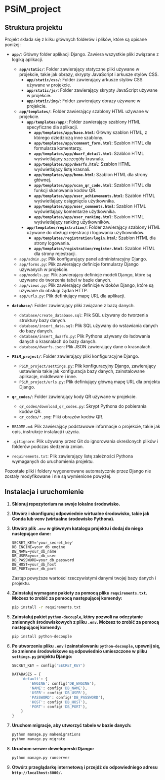 # PSiM_project

## Struktura projektu

Projekt składa się z kilku głównych folderów i plików, które są opisane poniżej:

- **`app/`**: Główny folder aplikacji Django. Zawiera wszystkie pliki związane z logiką aplikacji.
  - **`app/static/`**: Folder zawierający statyczne pliki używane w projekcie, takie jak obrazy, skrypty JavaScript i arkusze stylów CSS.
    - **`app/static/css/`**: Folder zawierający arkusze stylów CSS używane w projekcie.
    - **`app/static/js/`**: Folder zawierający skrypty JavaScript używane w projekcie.
    - **`app/static/img/`**: Folder zawierający obrazy używane w projekcie.
  - **`app/templates/`**: Folder zawierający szablony HTML używane w projekcie.
    - **`app/templates/app/`**: Folder zawierający szablony HTML specyficzne dla aplikacji.
      - **`app/templates/app/base.html`**: Główny szablon HTML, z którego dziedziczą inne szablony.
      - **`app/templates/app/comment_form.html`**: Szablon HTML dla formularza komentarzy.
      - **`app/templates/app/dwarf_detail.html`**: Szablon HTML wyświetlający szczegóły krasnala.
      - **`app/templates/app/dwarfs.html`**: Szablon HTML wyświetlający listę krasnali.
      - **`app/templates/app/home.html`**: Szablon HTML dla strony głównej.
      - **`app/templates/app/scan_qr_code.html`**: Szablon HTML dla funkcji skanowania kodów QR.
      - **`app/templates/app/user_achievements.html`**: Szablon HTML wyświetlający osiągnięcia użytkownika.
      - **`app/templates/app/user_comments.html`**: Szablon HTML wyświetlający komentarze użytkownika.
      - **`app/templates/app/user_ranking.html`**: Szablon HTML wyświetlający ranking użytkowników.
    - **`app/templates/registration/`**: Folder zawierający szablony HTML używane do obsługi rejestracji i logowania użytkowników.
      - **`app/templates/registration/login.html`**: Szablon HTML dla strony logowania.
      - **`app/templates/registration/register.html`**: Szablon HTML dla strony rejestracji.
  - `app/admin.py`: Plik konfigurujący panel administracyjny Django.
  - `app/forms.py`: Plik zawierający definicje formularzy Django używanych w projekcie.
  - `app/models.py`: Plik zawierający definicje modeli Django, które są używane do tworzenia tabel w bazie danych.
  - `app/views.py`: Plik zawierający definicje widoków Django, które są używane do obsługi żądań HTTP.
  - `app/urls.py`: Plik definiujący mapę URL dla aplikacji.

- **`database/`**: Folder zawierający pliki związane z bazą danych.
  - `database/create_database.sql`: Plik SQL używany do tworzenia struktury bazy danych.
  - `database/insert_data.sql`: Plik SQL używany do wstawiania danych do bazy danych.
  - `database/insert_dwarfs.py`: Plik Pythona używany do ładowania danych o krasnalach do bazy danych.
  - `database/dwarfs.json`: Plik JSON zawierający dane o krasnalach.

- **`PSiM_project/`**: Folder zawierający pliki konfiguracyjne Django.
  - `PSiM_project/settings.py`: Plik konfiguracyjny Django, zawierający ustawienia takie jak konfiguracja bazy danych, zainstalowane aplikacje, middleware i inne.
  - `PSiM_project/urls.py`: Plik definiujący główną mapę URL dla projektu Django.

- **`qr_codes/`**: Folder zawierający kody QR używane w projekcie.
  - `qr_codes/download_qr_codes.py`: Skrypt Pythona do pobierania kodów QR.
  - `qr_codes/*.png`: Pliki obrazów kodów QR.

- `README.md`: Plik zawierający podstawowe informacje o projekcie, takie jak opis, instrukcje instalacji i użycia.
- `.gitignore`: Plik używany przez Git do ignorowania określonych plików i folderów podczas śledzenia zmian.
- `requirements.txt`: Plik zawierający listę zależności Pythona wymaganych do uruchomienia projektu.

Pozostałe pliki i foldery wygenerowane automatycznie przez Django nie zostały modyfikowane i nie są wymienione powyżej.

## Instalacja i uruchomienie

1. **Sklonuj repozytorium na swoje lokalne środowisko.**

2. **Utwórz i skonfiguruj odpowiednie wirtualne środowisko, takie jak Conda lub venv (wirtualne środowisko Pythona).**

3. **Utwórz plik `.env` w głównym katalogu projektu i dodaj do niego następujące dane:**

    ```dotenv
    SECRET_KEY='your_secret_key'
    DB_ENGINE=your_db_engine
    DB_NAME=your_db_name
    DB_USER=your_db_user
    DB_PASSWORD=your_db_password
    DB_HOST=your_db_host
    DB_PORT=your_db_port
    ```

    Zastąp powyższe wartości rzeczywistymi danymi twojej bazy danych i projektu.

4. **Zainstaluj wymagane pakiety za pomocą pliku `requirements.txt`. Możesz to zrobić za pomocą następującej komendy:**

    ```bash
    pip install -r requirements.txt
    ```

5. **Zainstaluj pakiet `python-decouple`, który pozwoli na odczytanie zmiennych środowiskowych z pliku `.env`. Możesz to zrobić za pomocą następującej komendy:**

    ```bash
    pip install python-decouple
    ```

6. **Po utworzeniu pliku `.env` i zainstalowaniu `python-decouple`, upewnij się, że zmienne środowiskowe są odpowiednio umieszczone w pliku `settings.py` projektu Django:**

    ```python
    SECRET_KEY = config('SECRET_KEY')

    DATABASES = {
        'default': {
            'ENGINE': config('DB_ENGINE'),
            'NAME': config('DB_NAME'),
            'USER': config('DB_USER'),
            'PASSWORD': config('DB_PASSWORD'),
            'HOST': config('DB_HOST'),
            'PORT': config('DB_PORT'),
        }
    }
    ```

7. **Uruchom migracje, aby utworzyć tabele w bazie danych:**

    ```bash
    python manage.py makemigrations
    python manage.py migrate
    ```

8. **Uruchom serwer deweloperski Django:**

    ```bash
    python manage.py runserver
    ```

9. **Otwórz przeglądarkę internetową i przejdź do odpowiedniego adresu `http://localhost:8000/`.**
